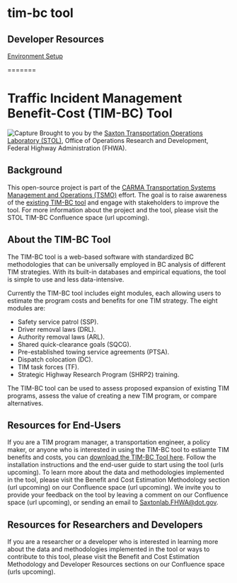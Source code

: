 # tim-bc tool
## Developer Resources
[Environment Setup](https://usdot-carma.atlassian.net/wiki/spaces/TSMOTIMBCDRAFT/pages/2121859093/Environment+setup)

=======
# Traffic Incident Management Benefit-Cost (TIM-BC) Tool

![Capture](https://user-images.githubusercontent.com/93544805/140957629-b0c3901c-a2f2-4870-982a-66a5d4c70757.PNG)
Brought to you by the
[Saxton Transportation Operations Laboratory (STOL)](https://highways.dot.gov/research/laboratories/saxton-transportation-operations-laboratory/saxton-transportation-operations-laboratory-overview), Office of Operations Research and Development, Federal Highway Administration (FHWA). 

## Background

This open-source project is part of the [CARMA Transportation Systems Management and Operations (TSMO)](https://usdot-carma.atlassian.net/wiki/spaces/CRMTSMO/overview) effort.
The goal is to raise awareness of the [existing TIM-BC tool](https://www.fhwa.dot.gov/software/research/operations/timbc/) and engage with stakeholders to improve the tool.
For more information about the project and the tool, please visit the STOL TIM-BC Confluence space (url upcoming).

## About the TIM-BC Tool

The TIM-BC tool is a web-based software with standardized BC methodologies that can be universally employed in BC analysis of different TIM strategies. 
With its built-in databases and empirical equations, the tool is simple to use and less data-intensive.

Currently the TIM-BC tool includes eight modules, each allowing users to estimate the program costs and benefits for one TIM strategy.
The eight modules are:
- Safety service patrol (SSP).
- Driver removal laws (DRL).
- Authority removal laws (ARL).
- Shared quick-clearance goals (SQCG).
- Pre-established towing service agreements (PTSA).
- Dispatch colocation (DC).
- TIM task forces (TF).
- Strategic Highway Research Program (SHRP2) training. 

The TIM-BC tool can be used to assess proposed expansion of existing TIM programs, assess the value of creating a new TIM program, or compare alternatives.

## Resources for End-Users

If you are a TIM program manager, a transportation engineer, a policy maker, or anyone who is interested in using the TIM-BC tool to estiamte TIM benefits and costs, you can [download the TIM-BC Tool here](https://www.fhwa.dot.gov/software/research/operations/timbc/). 
Follow the installation instructions and the end-user guide to start using the tool (urls upcoming).
To learn more about the data and methodologies implemented in the tool, please visit the Benefit and Cost Estimation Methodology section (url upcoming) on our Confluence space (url upcoming).
We invite you to provide your feedback on the tool by leaving a comment on our Confluence space (url upcoming), or sending an email to [Saxtonlab.FHWA@dot.gov](mailto:Saxtonlab.FHWA@dot.gov). 

## Resources for Researchers and Developers

If you are a researcher or a developer who is interested in learning more about the data and methodologies implemented in the tool or ways to contribute to this tool, please visit the Benefit and Cost Estimation Methodology and Developer Resources sections on our Confluence space (urls upcoming).